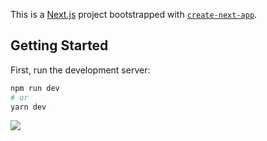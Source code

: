This is a [Next.js](https://nextjs.org/) project bootstrapped with [`create-next-app`](https://github.com/vercel/next.js/tree/canary/packages/create-next-app).

## Getting Started

First, run the development server:

```bash
npm run dev
# or
yarn dev
```



<img src="https://img.shields.io/badge/html5-%23E34F26.svg?style=for-the-badge&logo=html5&logoColor=white">
